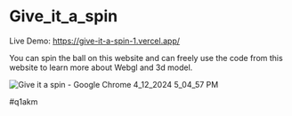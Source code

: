 # Give_it_a_spin

Live Demo: https://give-it-a-spin-1.vercel.app/

You can spin the ball on this website and can freely use the code from this website to learn more about Webgl and 3d model.

![Give it a spin - Google Chrome 4_12_2024 5_04_57 PM](https://github.com/akmweb/give-it-a-spin/assets/150655160/c0965473-7fce-4cb6-81f5-79be0758295f)

#q1akm
